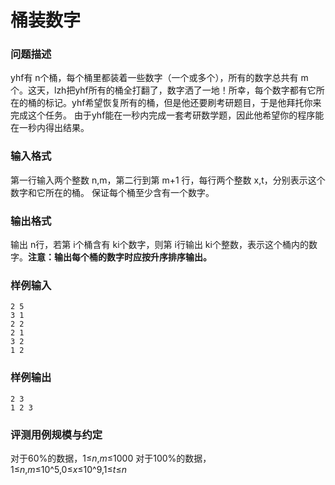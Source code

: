 # 桶装数字



### 问题描述

yhf有 n个桶，每个桶里都装着一些数字（一个或多个），所有的数字总共有 m个。这天，lzh把yhf所有的桶全打翻了，数字洒了一地！所幸，每个数字都有它所在的桶的标记。yhf希望恢复所有的桶，但是他还要刷考研题目，于是他拜托你来完成这个任务。
由于yhf能在一秒内完成一套考研数学题，因此他希望你的程序能在一秒内得出结果。



### 输入格式

第一行输入两个整数 n,m，第二行到第 m+1 行，每行两个整数 x,t，分别表示这个数字和它所在的桶。
保证每个桶至少含有一个数字。



### 输出格式

输出 n行，若第 i个桶含有 ki个数字，则第 i行输出 ki个整数，表示这个桶内的数字。**注意：输出每个桶的数字时应按升序排序输出。**

### 样例输入

```
2 5
3 1
2 2
2 1
3 2
1 2
```



### 样例输出

```
2 3
1 2 3
```





### 评测用例规模与约定

对于60%的数据，1≤*n*,*m*≤1000
对于100%的数据，1≤*n*,*m*≤10^5,0≤*x*≤10^9,1≤*t*≤*n*